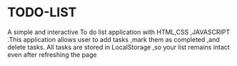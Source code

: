 # TODO-LIST
A simple and interactive To do list application with HTML,CSS ,JAVASCRIPT .This application allows user to add tasks ,mark them as completed ,and delete tasks. All tasks are stored in LocalStorage ,so your list remains intact even after refreshing the page
